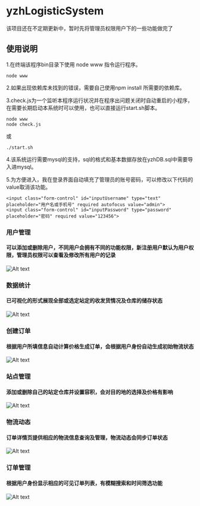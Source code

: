 # yzhLogisticSystem

该项目还在不定期更新中，暂时先将管理员权限用户下的一些功能做完了

## 使用说明

1.在终端该程序bin目录下使用 node www 指令运行程序。
```
node www
```

2.如果出现依赖库未找到的错误，需要自己使用npm install 所需要的依赖库。

3.check.js为一个监听本程序运行状况并在程序出问题关闭时自动重启的小程序，在需要长期启动本系统时可以使用，也可以直接运行start.sh脚本。
```
node www
node check.js
```
或
```
./start.sh
```

4.该系统运行需要mysql的支持，sql的格式和基本数据存放在yzhDB.sql中需要导入进mysql。

5.为方便进入，我在登录界面自动填充了管理员的账号密码，可以修改以下代码的value取消该功能。

```
<input class="form-control" id="inputUsername" type="text" placeholder="用户名或手机号" required autofocus value="admin">
<input class="form-control" id="inputPassword" type="password" placeholder="密码" required value="123456">
```

### 用户管理

#### 可以添加或删除用户，不同用户会拥有不同的功能权限，新注册用户默认为用户权限，管理员权限可以查看及修改所有用户的记录

![Alt text](https://github.com/yzhtracy/yzhLogisticSystem/raw/master/public/images/usermanage.png)

### 数据统计

#### 已可视化的形式展现全部或选定站定的收发货情况及仓库的储存状态

![Alt text](https://github.com/yzhtracy/yzhLogisticSystem/raw/master/public/images/Statistics.png)

### 创建订单

#### 根据用户所填信息自动计算价格生成订单，会根据用户身份自动生成初始物流状态

![Alt text](https://github.com/yzhtracy/yzhLogisticSystem/raw/master/public/images/createOrder.png)

### 站点管理

#### 添加或删除自己的站定仓库并设置容积，会对目的地的选择及价格有影响

![Alt text](https://github.com/yzhtracy/yzhLogisticSystem/raw/master/public/images/storehouseManage.png)

### 物流动态

#### 订单详情页提供相应的物流信息查询及管理，物流动态会同步订单状态

![Alt text](https://github.com/yzhtracy/yzhLogisticSystem/raw/master/public/images/logisticsInfo.png)

### 订单管理

#### 根据用户身份显示相应的可见订单列表，有模糊搜索和时间筛选功能

![Alt text](https://github.com/yzhtracy/yzhLogisticSystem/raw/master/public/images/orderManager.png)
